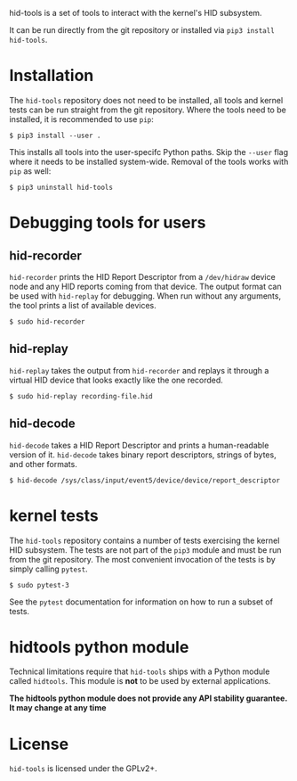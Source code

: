 hid-tools is a set of tools to interact with the kernel's HID subsystem.

It can be run directly from the git repository or installed via `pip3
install hid-tools`.

# Installation

The `hid-tools` repository does not need to be installed, all tools and
kernel tests can be run straight from the git repository. Where the tools
need to be installed, it is recommended to use `pip`:

```
$ pip3 install --user .
```

This installs all tools into the user-specifc Python paths. Skip the
`--user` flag where it needs to be installed system-wide. Removal of the
tools works with `pip` as well:

```
$ pip3 uninstall hid-tools
```

# Debugging tools for users

## hid-recorder

`hid-recorder` prints the HID Report Descriptor from a `/dev/hidraw` device
node and any HID reports coming from that device. The output format can be
used with `hid-replay` for debugging. When run without any arguments, the
tool prints a list of available devices.

```
$ sudo hid-recorder
```

## hid-replay

`hid-replay` takes the output from `hid-recorder` and replays it through a
virtual HID device that looks exactly like the one recorded.

```
$ sudo hid-replay recording-file.hid
```

## hid-decode

`hid-decode` takes a HID Report Descriptor and prints a human-readable
version of it. `hid-decode` takes binary report descriptors, strings of
bytes, and other formats.

```
$ hid-decode /sys/class/input/event5/device/device/report_descriptor
```

# kernel tests

The `hid-tools` repository contains a number of tests exercising the kernel
HID subsystem. The tests are not part of the `pip3` module and must be run
from the git repository. The most convenient invocation of the tests is by
simply calling `pytest`.

```
$ sudo pytest-3
```

See the `pytest` documentation for information on how to run a subset of
tests.

# hidtools python module

Technical limitations require that `hid-tools` ships with a Python module
called `hidtools`. This module is **not** to be used by external
applications.

**The hidtools python module does not provide any API stability guarantee.
It may change at any time**

# License

`hid-tools` is licensed under the GPLv2+.

